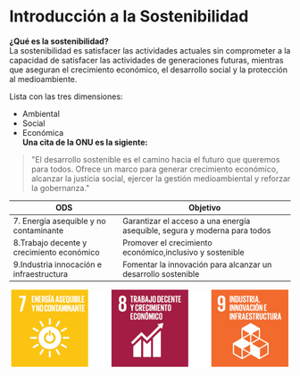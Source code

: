 # Introducción a la Sostenibilidad
**¿Qué es la sostenibilidad?**  
La sostenibilidad es satisfacer las actividades actuales sin comprometer a la capacidad de satisfacer las actividades de generaciones futuras, mientras que aseguran el crecimiento económico, el desarrollo social y la protección al medioambiente.  

Lista con las tres dimensiones:
- Ambiental
- Social
- Económica  
**Una cita de la ONU es la sigiente:**
 > "El desarrollo sostenible es el camino hacia el futuro que queremos para todos. Ofrece un marco para generar crecimiento económico, alcanzar la justicia social, ejercer la gestión medioambiental y reforzar la gobernanza."   

| ODS | Objetivo |
| - | - |
| 7. Energía asequible y no contaminante | Garantizar el acceso a una energía asequible, segura y moderna para todos |
| 8.Trabajo decente y crecimiento económico | Promover el crecimiento económico,inclusivo y sostenible |
| 9.Industria innocación e infraestructura | Fomentar la innovación para alcanzar un desarrollo sostenible |
![ODS informática](https://github.com/smefrag2310/Practica-SASP02/blob/main/Captura%20de%20pantalla%202025-10-16%20122503.png)
